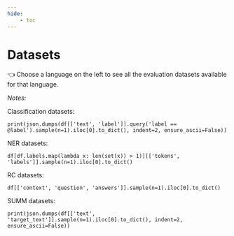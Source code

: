 ```yaml
---
hide:
    - toc
---
```

# Datasets

👈 Choose a language on the left to see all the evaluation datasets available for that
language.


_Notes:_

Classification datasets:

```
print(json.dumps(df[['text', 'label']].query('label == @label').sample(n=1).iloc[0].to_dict(), indent=2, ensure_ascii=False))
```

NER datasets:

```
df[df.labels.map(lambda x: len(set(x)) > 1)][['tokens', 'labels']].sample(n=1).iloc[0].to_dict()
```

RC datasets:

```
df[['context', 'question', 'answers']].sample(n=1).iloc[0].to_dict()
```

SUMM datasets:

```
print(json.dumps(df[['text', 'target_text']].sample(n=1).iloc[0].to_dict(), indent=2, ensure_ascii=False))
```
